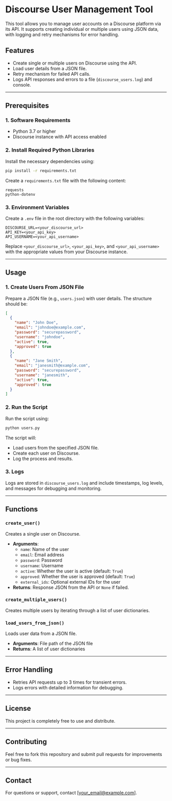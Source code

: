 # Discourse User Management Tool

This tool allows you to manage user accounts on a Discourse platform via its API. It supports creating individual or multiple users using JSON data, with logging and retry mechanisms for error handling.

## Features

- Create single or multiple users on Discourse using the API.
- Load user details from a JSON file.
- Retry mechanism for failed API calls.
- Logs API responses and errors to a file (`discourse_users.log`) and console.

---

## Prerequisites

### 1. Software Requirements
- Python 3.7 or higher
- Discourse instance with API access enabled

### 2. Install Required Python Libraries
Install the necessary dependencies using:
```bash
pip install -r requirements.txt
```
Create a `requirements.txt` file with the following content:
```text
requests
python-dotenv
```

### 3. Environment Variables
Create a `.env` file in the root directory with the following variables:
```
DISCOURSE_URL=<your_discourse_url>
API_KEY=<your_api_key>
API_USERNAME=<your_api_username>
```
Replace `<your_discourse_url>`, `<your_api_key>`, and `<your_api_username>` with the appropriate values from your Discourse instance.

---

## Usage

### 1. Create Users From JSON File

Prepare a JSON file (e.g., `users.json`) with user details. The structure should be:
```json
[
  {
    "name": "John Doe",
    "email": "johndoe@example.com",
    "password": "securepassword",
    "username": "johndoe",
    "active": true,
    "approved": true
  },
  {
    "name": "Jane Smith",
    "email": "janesmith@example.com",
    "password": "securepassword",
    "username": "janesmith",
    "active": true,
    "approved": true
  }
]
```

### 2. Run the Script

Run the script using:
```bash
python users.py
```
The script will:
- Load users from the specified JSON file.
- Create each user on Discourse.
- Log the process and results.

### 3. Logs
Logs are stored in `discourse_users.log` and include timestamps, log levels, and messages for debugging and monitoring.

---

## Functions

### `create_user()`
Creates a single user on Discourse.
- **Arguments**:
  - `name`: Name of the user
  - `email`: Email address
  - `password`: Password
  - `username`: Username
  - `active`: Whether the user is active (default: `True`)
  - `approved`: Whether the user is approved (default: `True`)
  - `external_ids`: Optional external IDs for the user
- **Returns**: Response JSON from the API or `None` if failed.

### `create_multiple_users()`
Creates multiple users by iterating through a list of user dictionaries.

### `load_users_from_json()`
Loads user data from a JSON file.
- **Arguments**: File path of the JSON file
- **Returns**: A list of user dictionaries

---

## Error Handling
- Retries API requests up to 3 times for transient errors.
- Logs errors with detailed information for debugging.

---

## License
This project is completely free to use and distribute.

---

## Contributing
Feel free to fork this repository and submit pull requests for improvements or bug fixes.

---

## Contact
For questions or support, contact [your_email@example.com].

